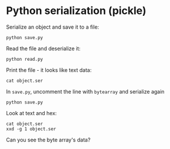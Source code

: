 # Python serialization (pickle)

Serialize an object and save it to a file:
```
python save.py
```

Read the file and deserialize it:

```
python read.py
```

Print the file - it looks like text data:

```
cat object.ser
```

In `save.py`, uncomment the line with `bytearray` and serialize again

```
python save.py
```

Look at text and hex:

```
cat object.ser
xxd -g 1 object.ser
```

Can you see the byte array's data?

